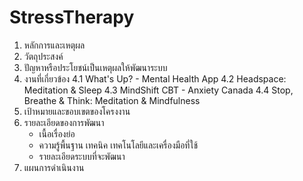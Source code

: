 # StressTherapy
1. หลักการและเหตุผล
2. วัตถุประสงค์
3. ปัญหาหรือประโยชน์เป็นเหตุผลให้พัฒนาระบบ
4. งานที่เกี่ยวข้อง
   4.1 What's Up? - Mental Health App
   4.2 Headspace: Meditation & Sleep
   4.3 MindShift CBT - Anxiety Canada
   4.4 Stop, Breathe & Think: Meditation & Mindfulness
5. เป้าหมายและขอบเขตของโครงงาน
6. รายละเอียดของการพัฒนา
   - เนื้อเรื่องย่อ
   - ความรู้พื้นฐาน เทคนิค เทคโนโลยีและเครื่องมือที่ใช้
   - รายละเอียดระบบที่จะพัฒนา
7. แผนการดำเนินงาน
